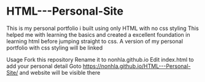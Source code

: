 # HTML---Personal-Site

This is my personal portfolio i built using only HTML with no css styling
This helped me with learning the basics and created a excellent foundation in learning html before jumping straight to css.
A version of my personal portfolio with css styling will be linked

Usage
Fork this repository
Rename it to nonhla.github.io
Edit index.html to add your personal detail
Goto https://nonhla.github.io/HTML---Personal-Site/ and website will be visible there
